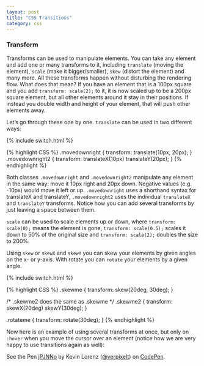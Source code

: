 ```yaml
---
layout: post
title: "CSS Transitions"
category: css
---
```


### Transform

Transforms can be used to manipulate elements. You can take any element and add one or many transforms to it, including `translate` (moving the element), `scale` (make it bigger/smaller), `skew` (distort the element) and many more. All these transforms happen without disturbing the rendering flow. What does that mean? If you have an element that is a 100px square and you add `transform: scale(2);` to it, it is now scaled up to be a 200px square element, but all other elements around it stay in their positions. If instead you double width and height of your element, that will push other elements away.

Let’s go through these one by one. `translate` can be used in two different ways:

{% include switch.html %}

{% highlight CSS %}
.movedownright {
  transform: translate(10px, 20px);
}
.movedownright2 {
  transform: translateX(10px) translateY(20px);
}
{% endhighlight %}

Both classes `.movedownright` and `.movedownright2` manipulate any element in the same way: move it 10px right and 20px down. Negative values (e.g. -10px) would move it left or up. `.movedownright` uses a shorthand syntax for translateX and translateY, `.movedownright2` uses the individual `translateX` and `translateY` transforms. Notice how you can add several transforms by just leaving a space between them.

`scale` can be used to scale elements up or down, where `transform: scale(0);` means the element is gone, `transform: scale(0.5);` scales it down to 50% of the original size and `transform: scale(2);` doubles the size to 200%.

Using `skew` or `skewX` and `skewY` you can skew your elements by given angles on the x- or y-axis. With rotate you can `rotate` your elements by a given angle.

{% include switch.html %}

{% highlight CSS %}
.skewme {
  transform: skew(20deg, 30deg);
}

/* .skewme2 does the same as .skewme */
.skewme2 {
  transform: skewX(20deg) skewY(30deg);
}

.rotateme {
  transform: rotate(30deg);
}
{% endhighlight %}

Now here is an example of using several transforms at once, but only on `:hover` when you move the cursor over an element (notice how we are very happy to use transitions again as well):

<p data-height="481" data-theme-id="17669" data-slug-hash="jPJNNo" data-default-tab="result" data-user="verpixelt" class='codepen'>See the Pen <a href='http://codepen.io/verpixelt/pen/jPJNNo/'>jPJNNo</a> by Kevin Lorenz (<a href='http://codepen.io/verpixelt'>@verpixelt</a>) on <a href='http://codepen.io'>CodePen</a>.</p>
<script async src="//assets.codepen.io/assets/embed/ei.js"></script>

